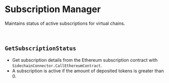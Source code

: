 # Subscription Manager

Maintains status of active subscriptions for virtual chains.

&nbsp;
## `GetSubscriptionStatus`

* Get subscription details from the Ethereum subscription contract with `SidechainConnector.CallEthereumContract`.
* A subscription is active if the amount of deposited tokens is greater than 0.
